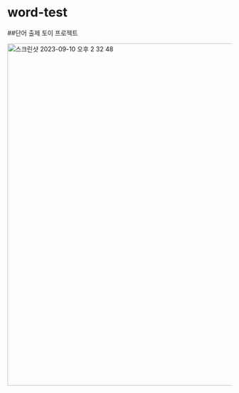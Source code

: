 # word-test
##단어 출제 토이 프로젝트

<img width="769" alt="스크린샷 2023-09-10 오후 2 32 48" src="https://github.com/riceCakeSsamanKo/word-test/assets/121627245/7136b5a8-6f37-444d-8ebd-85e7d33bc59e">
